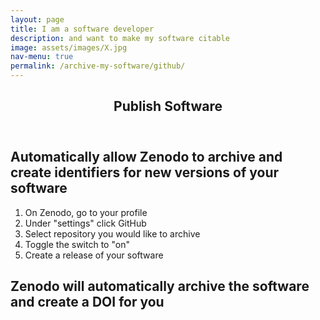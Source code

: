```yaml
---
layout: page
title: I am a software developer
description: and want to make my software citable
image: assets/images/X.jpg
nav-menu: true
permalink: /archive-my-software/github/
---
```

<!-- Main -->
<div id="main" class="alt">

<!-- One -->
<section id="one">
	<div class="inner">
		<header class="major">
			<h1>Publish Software</h1>
		</header>

<!-- Content -->
<h2 id="content">Automatically allow Zenodo to archive and create identifiers for new versions of your software</h2>
<div class="row">
	<div class="6u 12u$(small)">
	<ol>
		<li>On Zenodo, go to your profile</li>
		<li>Under "settings" click GitHub</li>
		<li>Select repository you would like to archive</li>
		<li>Toggle the switch to "on"</li>
		<li>Create a release of your software</li>
	</ol>
	</div>
<h2 id="content">Zenodo will automatically archive the software and create a DOI for you</h2>
</div>

</div>
